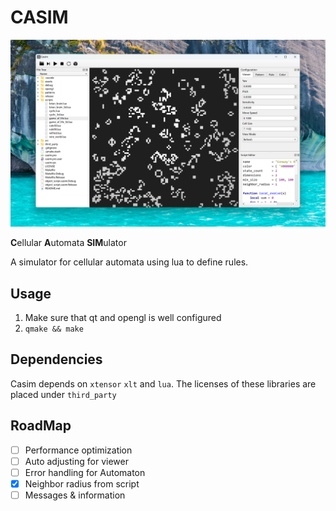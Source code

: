 
# CASIM

![screenshot.png](./assets/screenshot.png)

**C**ellular **A**utomata **SIM**ulator

A simulator for cellular automata using lua to define rules.

## Usage

1. Make sure that qt and opengl is well configured
2. `qmake && make`

## Dependencies

Casim depends on `xtensor` `xlt` and `lua`. The licenses of these libraries are placed under `third_party`

## RoadMap

- [ ] Performance optimization
- [ ] Auto adjusting for viewer
- [ ] Error handling for Automaton
- [x] Neighbor radius from script
- [ ] Messages & information
